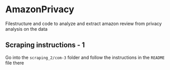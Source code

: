 # AmazonPrivacy
Filestructure and code to analyze and extract amazon review from privacy analysis on the data

## Scraping instructions - 1
Go into the `scraping_2/com-3` folder and follow the instructions in the `README` file there

